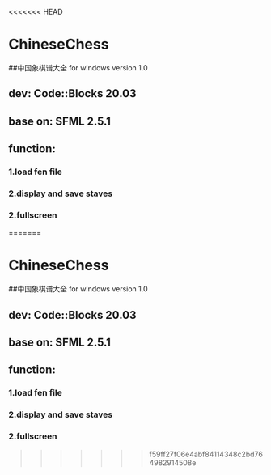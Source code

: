 <<<<<<< HEAD
# ChineseChess

##中国象棋谱大全 for windows version 1.0

## dev: Code::Blocks 20.03
## base on: SFML 2.5.1
   
## function:
  ### 1.load fen file
  ### 2.display and save staves
  ### 2.fullscreen
=======
# ChineseChess

##中国象棋谱大全 for windows version 1.0

## dev: Code::Blocks 20.03
## base on: SFML 2.5.1
   
## function:
  ### 1.load fen file
  ### 2.display and save staves
  ### 2.fullscreen
>>>>>>> f59ff27f06e4abf84114348c2bd764982914508e
